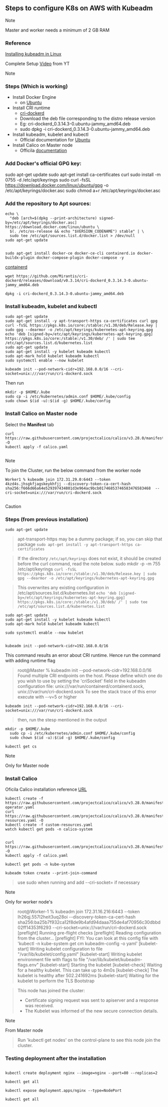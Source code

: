 ## Steps to configure K8s on AWS with Kubeadm


> [!NOTE]
> Master and worker needs a minimum of 2 GB RAM





### Reference
[Installing kubeadm in Linux](https://kubernetes.io/docs/setup/production-environment/tools/kubeadm/install-kubeadm/)

Complete Setup [Video](https://www.youtube.com/watch?v=UbiVOMkXjr8&t=1s) from YT


> [!NOTE]
> ### Steps (Which is working)

+ Install Docker Engine
  + on [Ubuntu](https://docs.docker.com/engine/install/ubuntu/)
+ Install CRI runtime 
  + [cri-dockerd](https://mirantis.github.io/cri-dockerd/usage/install/)
  + Download the deb file corresponding to the distro release version
  + Eg: cri-dockerd_0.3.14.3-0.ubuntu-jammy_amd64.deb
  + sudo dpkg -i cri-dockerd_0.3.14.3-0.ubuntu-jammy_amd64.deb
+ Install kubeadm, kubelet and kubectl
  + Official documentation for [Ubuntu](https://kubernetes.io/docs/setup/production-environment/tools/kubeadm/install-kubeadm/)
+ Install Calico on Master node
  + Officila [documentation](https://docs.tigera.io/calico/latest/getting-started/kubernetes/self-managed-onprem/onpremises)




### Add Docker's official GPG key:
sudo apt-get update
sudo apt-get install ca-certificates curl
sudo install -m 0755 -d /etc/apt/keyrings
sudo curl -fsSL https://download.docker.com/linux/ubuntu/gpg -o /etc/apt/keyrings/docker.asc
sudo chmod a+r /etc/apt/keyrings/docker.asc

### Add the repository to Apt sources:
```
echo \
  "deb [arch=$(dpkg --print-architecture) signed-by=/etc/apt/keyrings/docker.asc] https://download.docker.com/linux/ubuntu \
  $(. /etc/os-release && echo "$VERSION_CODENAME") stable" | \
  sudo tee /etc/apt/sources.list.d/docker.list > /dev/null
sudo apt-get update


sudo apt-get install docker-ce docker-ce-cli containerd.io docker-buildx-plugin docker-compose-plugin docker-compose -y

```

[containerd](https://github.com/Mirantis/cri-dockerd/releases)


`wget https://github.com/Mirantis/cri-dockerd/releases/download/v0.3.14/cri-dockerd_0.3.14.3-0.ubuntu-jammy_amd64.deb`


`dpkg -i cri-dockerd_0.3.14.3-0.ubuntu-jammy_amd64.deb`


### Install kubeadm, kubelet and kubectl



```
sudo apt-get update
sudo apt-get install -y apt-transport-https ca-certificates curl gpg
curl -fsSL https://pkgs.k8s.io/core:/stable:/v1.30/deb/Release.key | sudo gpg --dearmor -o /etc/apt/keyrings/kubernetes-apt-keyring.gpg
echo 'deb [signed-by=/etc/apt/keyrings/kubernetes-apt-keyring.gpg] https://pkgs.k8s.io/core:/stable:/v1.30/deb/ /' | sudo tee /etc/apt/sources.list.d/kubernetes.list
sudo apt-get update
sudo apt-get install -y kubelet kubeadm kubectl
sudo apt-mark hold kubelet kubeadm kubectl
sudo systemctl enable --now kubelet

kubeadm init --pod-network-cidr=192.168.0.0/16 --cri-socket=unix:///var/run/cri-dockerd.sock

```


Then run

```
mkdir -p $HOME/.kube
sudo cp -i /etc/kubernetes/admin.conf $HOME/.kube/config
sudo chown $(id -u):$(id -g) $HOME/.kube/config

```


### Install Calico on Master node

Select the **Manifest** tab

```
curl https://raw.githubusercontent.com/projectcalico/calico/v3.28.0/manifests/calico.yaml -O
kubectl apply -f calico.yaml


```

> [!NOTE]
> To join the Cluster, run the below command from the worker node

```
Worker1 % kubeadm join 172.31.29.0:6443 --token 4kzd4s.jhsgkfjagskeykhfjj --discovery-token-ca-cert-hash sha256:f666d66a64e529397434801d3e964ac9bcb01746853746583476583468  --cri-socket=unix:///var/run/cri-dockerd.sock


```





> [!CAUTION]
> ### Steps (from previous installation)


`sudo apt-get update`
> apt-transport-https may be a dummy package; if so, you can skip that package
`sudo apt-get install -y apt-transport-https ca-certificates`

> If the directory `/etc/apt/keyrings` does not exist, it should be created before the curl command, read the note below.
> sudo mkdir -p -m 755 /etc/apt/keyrings
`curl -fsSL https://pkgs.k8s.io/core:/stable:/v1.30/deb/Release.key | sudo gpg --dearmor -o /etc/apt/keyrings/kubernetes-apt-keyring.gpg`


> This overwrites any existing configuration in /etc/apt/sources.list.d/kubernetes.list
`echo 'deb [signed-by=/etc/apt/keyrings/kubernetes-apt-keyring.gpg] https://pkgs.k8s.io/core:/stable:/v1.30/deb/ /' | sudo tee /etc/apt/sources.list.d/kubernetes.list`
```
sudo apt-get update
sudo apt-get install -y kubelet kubeadm kubectl
sudo apt-mark hold kubelet kubeadm kubectl

sudo systemctl enable --now kubelet


kubeadm init --pod-network-cidr=192.168.0.0/16

```

This command results an error about CRI runtime. Hence run the command with adding runtime flag

> root@Master % kubeadm init --pod-network-cidr=192.168.0.0/16
> Found multiple CRI endpoints on the host. Please define which one do you wish to use by setting the 'criSocket' field in the kubeadm configuration file: unix:///var/run/containerd/containerd.sock, unix:///var/run/cri-dockerd.sock
> To see the stack trace of this error execute with --v=5 or higher

`kubeadm init --pod-network-cidr=192.168.0.0/16 --cri-socket=unix:///var/run/cri-dockerd.sock`





> then, run the stesp mentioned in the output
```
mkdir -p $HOME/.kube
  sudo cp -i /etc/kubernetes/admin.conf $HOME/.kube/config
  sudo chown $(id -u):$(id -g) $HOME/.kube/config
```

`kubectl get cs`








> [!NOTE]
> Only for Master node

### Install Calico

Oficila Calico installation reference [URL](https://docs.tigera.io/calico/latest/getting-started/kubernetes/self-managed-onprem/onpremises)

```
kubectl create -f https://raw.githubusercontent.com/projectcalico/calico/v3.28.0/manifests/tigera-operator.yaml
curl https://raw.githubusercontent.com/projectcalico/calico/v3.28.0/manifests/custom-resources.yaml -O
kubectl create -f custom-resources.yaml
watch kubectl get pods -n calico-system


curl https://raw.githubusercontent.com/projectcalico/calico/v3.28.0/manifests/calico.yaml -O
kubectl apply -f calico.yaml

kubectl get pods -n kube-system
```





`kubeadm token create --print-join-command`

> use sudo when running and add --cri-socket= if necessary


> [!NOTE]
> Only for worker node's

> root@Worker-1 % kubeadm join 172.31.16.216:6443 --token lh26qj.557l2heit3uq28oi --discovery-token-ca-cert-hash sha256:ba25b7f932ca12f8de9b4afd94daaa755de4af70956c30dbbd02ff14353f6293 --cri-socket=unix:///var/run/cri-dockerd.sock
> [preflight] Running pre-flight checks
> [preflight] Reading configuration from the cluster...
> [preflight] FYI: You can look at this config file with 'kubectl -n kube-system get cm kubeadm-config -o yaml'
> [kubelet-start] Writing kubelet configuration to file "/var/lib/kubelet/config.yaml"
> [kubelet-start] Writing kubelet environment file with flags to file "/var/lib/kubelet/kubeadm-flags.env"
> [kubelet-start] Starting the kubelet
> [kubelet-check] Waiting for a healthy kubelet. This can take up to 4m0s
> [kubelet-check] The kubelet is healthy after 502.241692ms
> [kubelet-start] Waiting for the kubelet to perform the TLS Bootstrap

> This node has joined the cluster:
> * Certificate signing request was sent to apiserver and a response was received.
> * The Kubelet was informed of the new secure connection details.


> [!NOTE]
> From Master node

> Run 'kubectl get nodes' on the control-plane to see this node join the cluster.







### Testing deployment after the installation

```

kubectl create deployment nginx --image=nginx --port=80 --replicas=2

kubectl get all

kubectl expose deployment.apps/nginx --type=NodePort

kubectl get all

```




